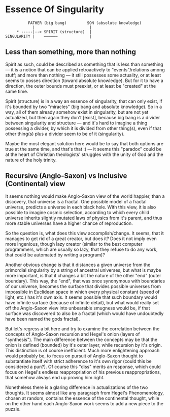 Essence Of Singularity
======================

```
          FATHER (big bang)         SON (absolute knowledge)
            |                        |
     * -----|--> SPIRIT (structure)  |
SINGULARITY |    ——————              |
```

Less than something, more than nothing
--------------------------------------
Spirit as such, could be described as something that is less than something — it is a notion that can be applied retroactively to "events"/relations among stuff; and more than nothing — it still possesses some actuality, or at least seems to posses direction (toward absolute knowledge). But for it to have a direction, the outer bounds must preexist, or at least be "created" at the same time.

Spirit (structure) is in a way an essence of singularity, that can only exist, if it's bounded by two "miracles" (big bang and absolute knowledge). So in a way, all of them already somehow exist in singularity, but are not yet actualized, but then again they don't [exist], because big bang is a divider between singularity and structure — and it's hard to imagine a thing possessing a divider, by which it is divided from other thing(s), even if that other thing(s) plus a divider seem to be of it (singularity).

Maybe the most elegant solution here would be to say that both options are true at the same time, and that's that :) — it seems this "paradox" could be at the heart of Christian theologists' struggles with the unity of God and the nature of the holy trinity.

Recursive (Anglo-Saxon) vs Inclusive (Continental) view
-------------------------------------------------------
It seems nothing would make Anglo-Saxon view of the world happier, than a discovery, that universe is a fractal. One possible model of a fractal universe, predicts a universe in each black hole. With this view, it is also possible to imagine cosmic selection, according to which every child universe inherits slightly mutated laws of physics from it's parent, and thus more stable universes have a higher chance of reproduction.

So the question is, what does this view accomplish/change. It seems, that it manages to get rid of a great creator, but does it? Does it not imply even more ingenious, though lazy creator (similar to the best computer programmers, which are usually so lazy, that they refuse to do any work, that could be automated by writing a program)?

Another obvious change is that it distances a given universe from the primordial singularity by a string of ancestral universes, but what is maybe more important, is that it changes a bit the nature of the other "end" (outer boundary). This way, the "end", that was once synonymous with boundaries of our universe, becomes the surface that divides possible universes from impossible in Euclidean space in which every physical constant (speed of light, etc.) has it's own axis. It seems possible that such boundary would have infinite surface (because of infinite detail), but what would really set off the Anglo-Saxon view into unbearable smugness would be, if that surface was discovered to also be a fractal (which would have undoubtedly have been named the gods fractal).

But let's regress a bit here and try to examine the correlation between the concepts of Anglo-Saxon recursion and Hegel's onion (layers of "synthesis"). The main difference between the concepts may be that the onion is defined (bounded) by it's outer layer, while recursion by it's origin. This distinction is of course inefficient. Much more enlightening approach would probably be, to focus on pursuit of Anglo-Saxon thought to substantiate itself with strict adherence to it's own rigor (could this be considered a pun?). Of course this "diss" merits an response, which could focus on Hegel's endless reappropriation of his previous reappropriations, that somehow always end up proving him right.

Nonetheless there is a glaring difference in actualizations of the two thoughts. It seems almost like any paragraph from Hegel's Phenomenology, chosen at random, contains the essence of the continental thought, while on the other hand each Anglo-Saxon work seems to add a new piece to the puzzle.





